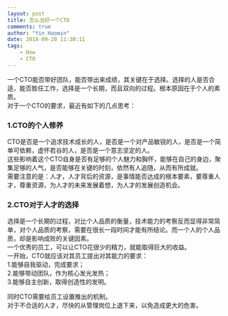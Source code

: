 ```yaml
---
layout: post
title: 怎么当好一个CTO
comments: true
author: "Yin Haomin"
date: 2018-09-20 11:30:11
tags:
    - How
    - CTO
---
```


一个CTO能否带好团队，能否带出来成绩，其关键在于选择。选择的人是否合适，能否胜任工作，选择是一个长期，而且双向的过程。根本原因在于个人的素质。<br>
对于一个CTO的要求，最近有如下的几点思考：
### 1.CTO的个人修养
CTO是否是一个追求技术成长的人，是否是一个对产品敏锐的人，是否是一个简单可依赖，虚怀若谷的人，是否是一个意志坚定的人。<br>
这些影响着这个CTO自身是否有足够的个人魅力和胸怀，能够在自己的身边，聚集足够的人气，是否能够在关键的时刻，依然有人追随，从而有所成就。<br>
需要注意的是：人才，人才背后的资源，是事情能否达成的根本要素，要尊重人才，尊重资源，为人才的未来发展着想，为人才的发展创造机会。<br>
### 2.CTO对于人才的选择
选择是一个长期的过程，对比个人品质的衡量，技术能力的考察反而显得非常简单，对个人品质的考察，需要在很长一段时间才能有所结论。而一个人的个人品质，却是影响成败的关键因素。<br>
一个优秀的员工，可以让CTO花很少的精力，就能取得巨大的收益。<br>
一开始，CTO就应该对其员工提出对其能力的要求：<br>
1.能够自我驱动，完成要求；<br>
2.能够带动团队，作为核心发光发热；<br>
3.能够自主创新，取得创造性的发明。<br>

同时CTO需要给员工设置推出的机制。<br>
对于不合适的人才，尽快的从管理岗位上退下来，以免造成更大的危害。<br>
